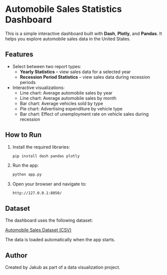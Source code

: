 # Automobile Sales Statistics Dashboard

This is a simple interactive dashboard built with **Dash**, **Plotly**, and **Pandas**. It helps you explore automobile sales data in the United States.

## Features

- Select between two report types:
    - **Yearly Statistics** – view sales data for a selected year
    - **Recession Period Statistics** – view sales data during recession periods
- Interactive visualizations:
    - Line chart: Average automobile sales by year
    - Line chart: Average automobile sales by month
    - Bar chart: Average vehicles sold by type
    - Pie chart: Advertising expenditure by vehicle type
    - Bar chart: Effect of unemployment rate on vehicle sales during recession

## How to Run

1. Install the required libraries:
    ```bash
    pip install dash pandas plotly
    ```

2. Run the app:
    ```bash
    python app.py
    ```

3. Open your browser and navigate to:
    ```
    http://127.0.0.1:8050/
    ```

## Dataset

The dashboard uses the following dataset:

[Automobile Sales Dataset (CSV)](https://cf-courses-data.s3.us.cloud-object-storage.appdomain.cloud/IBMDeveloperSkillsNetwork-DV0101EN-SkillsNetwork/Data%20Files/historical_automobile_sales.csv)

The data is loaded automatically when the app starts.

## Author

Created by Jakub as part of a data visualization project.

